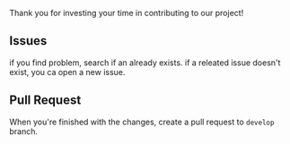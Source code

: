Thank you for investing your time in contributing to our project!

## Issues
if you find problem, search if an already exists. if a releated issue doesn't exist, you ca open a new issue.

## Pull Request
When you're finished with the changes, create a pull request to `develop` branch.

